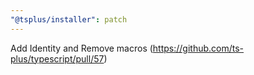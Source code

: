 ```yaml
---
"@tsplus/installer": patch
---
```


Add Identity and Remove macros (https://github.com/ts-plus/typescript/pull/57)
